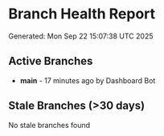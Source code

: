 # Branch Health Report
Generated: Mon Sep 22 15:07:38 UTC 2025

## Active Branches
- **main** - 17 minutes ago by Dashboard Bot

## Stale Branches (>30 days)
No stale branches found

